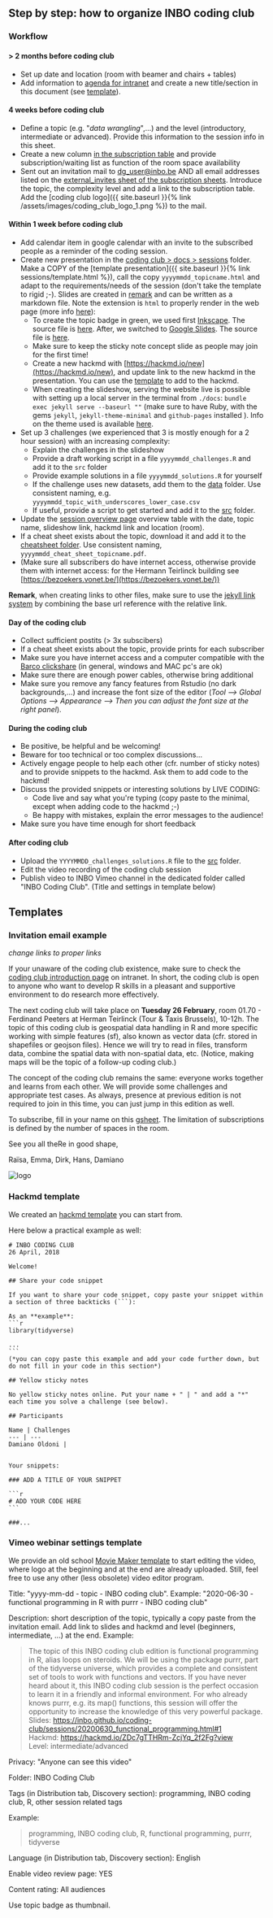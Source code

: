 
## Step by step: how to organize INBO coding club

### Workflow

#### > 2 months before coding club

*   Set up date and location (room with beamer and chairs + tables)
*   Add information to [agenda for intranet](https://docs.google.com/spreadsheets/d/1h3KNIlOL8X0OUjQCI9sqGVwncZHZxLFjpzwNgimjQpc/edit?ts=5ae9afdd#gid=1369004377) and create a new title/section in this document (see [template](#invitation-email-example)).

#### 4 weeks before coding club

*   Define a topic (e.g. "_data wrangling_",...) and the level (introductory, intermediate or advanced). Provide this information to the session info in this sheet.
*   Create a new column [in the subscription table](https://docs.google.com/spreadsheets/d/1D80p7lxLUnWUxEkTIYOMhhYdL39kZOKgKmLOXsr4HGM/edit) and provide subscription/waiting list as function of the room space availability
*   Sent out an invitation mail to dg_user@inbo.be AND all email addresses listed on the [external_invites sheet of the subscription sheets](https://docs.google.com/spreadsheets/d/1D80p7lxLUnWUxEkTIYOMhhYdL39kZOKgKmLOXsr4HGM/edit#gid=337239598). Introduce the topic, the complexity level and add a link to the subscription table. Add the [coding club logo]({{ site.baseurl }}{% link /assets/images/coding_club_logo_1.png %}) to the mail.

#### Within 1 week before coding club

*   Add calendar item in google calendar with an invite to the subscribed people as a reminder of the coding session.
*   Create new presentation in the [coding club > docs > sessions](https://github.com/inbo/coding-club/tree/master/docs/sessions) folder. Make a COPY of the [template presentation]({{ site.baseurl }}{% link sessions/template.html  %}), call the copy `yyyymmdd_topicname.html` and adapt to the requirements/needs of the session (don't take the template to rigid ;-). Slides are created in [remark](https://github.com/gnab/remark) and can be written as a markdown file. Note the extension is `html` to properly render in the web page (more info [here](https://github.com/gnab/remark/wiki/Using-with-Jekyll)):
    *   To create the topic badge in green, we used first [Inkscape](https://inkscape.org/en/). The source file is [here](https://github.com/inbo/coding-club/blob/master/docs/assets/images/coding_club_badges.svg). After, we switched to [Google Slides](https://www.google.com/slides/about/). The source file is [here](https://docs.google.com/presentation/d/1_IphS4P5IicQ7zxt-BnTPMSGi1wBr016ZS8B8G8PorE/edit?usp=sharing).
    *   Make sure to keep the sticky note concept slide as people may join for the first time!
    *   Create a new hackmd with [https://hackmd.io/new](https://hackmd.io/new), and update link to the new hackmd in the presentation. You can use the [template](#hackmd-template) to add to the hackmd.
    * When creating the slideshow, serving the website live is possible with setting up a local server in the terminal from `./docs`: `bundle exec jekyll serve --baseurl ""` (make sure to have Ruby, with the gems `jekyll`, `jekyll-theme-minimal` and `github-pages` installed ). Info on the theme used is available [here](https://github.com/pages-themes/minimal).
* Set up 3 challenges (we experienced that 3 is mostly enough for a 2 hour session) with an increasing complexity:
    *   Explain the challenges in the slideshow
    *   Provide a draft working script in a file `yyyymmdd_challenges.R` and add it to the `src` folder
    *   Provide example solutions in a file `yyyymmdd_solutions.R` for yourself
    *   If the challenge uses new datasets, add them to the [data](https://github.com/inbo/coding-club/tree/master/data) folder. Use consistent naming, e.g. `yyyymmdd_topic_with_underscores_lower_case.csv`
    * If useful, provide a script to get started and add it to the  [src](https://github.com/inbo/coding-club/tree/master/src) folder.
* Update the [session overview page](https://github.com/inbo/coding-club/blob/master/docs/sessions/index.md) overview table with the date, topic name, slideshow link, hackmd link and location (room).
*   If a cheat sheet exists about the topic, download it and add it to the [cheatsheet folder](https://github.com/inbo/coding-club/tree/master/cheat_sheets). Use consistent naming, `yyyymmdd_cheat_sheet_topicname.pdf`.
*   (Make sure all subscribers do have internet access, otherwise provide them with internet access: for the Hermann Teirlinck building see [https://bezoekers.vonet.be/](https://bezoekers.vonet.be/))

__Remark__, when creating links to other files, make sure to use the [jekyll link system](https://jekyllrb.com/docs/liquid/tags/#links) by combining the base url reference with the relative link.

#### Day of the coding club

*   Collect sufficient postits (> 3x subscibers)
*   If a cheat sheet exists about the topic, provide prints for each subscriber
*   Make sure you have internet access and a computer compatible with the [Barco clickshare](https://www.barco.com/en/product/clickshare-button) (in general, windows and MAC pc's are ok)
*   Make sure there are enough power cables, otherwise bring additional
*   Make sure you remove any fancy features from Rstudio (no dark backgrounds,...) and increase the font size of the editor (_Tool --> Global Options --> Appearance --> Then you can adjust the font size at the right panel_).

#### During the coding club

*   Be positive, be helpful and be welcoming!
*   Beware for too technical or too complex discussions...
*   Actively engage people to help each other (cfr. number of sticky notes) and to provide snippets to the hackmd. Ask them to add code to the hackmd!
*   Discuss the provided snippets or interesting solutions by LIVE CODING:
    *   Code live and say what you're typing (copy paste to the minimal, except when adding code to the hackmd ;-)
    *   Be happy with mistakes, explain the error messages to the audience!
*   Make sure you have time enough for short feedback

#### After coding club

*   Upload the `YYYYMMDD_challenges_solutions.R` file to the [src](https://github.com/inbo/coding-club/tree/master/src) folder.
*   Edit the video recording of the coding club session
*   Publish video to INBO Vimeo channel in the dedicated folder called "INBO Coding Club". (Title and settings in template below)

## Templates


### Invitation email example

_change links to proper links_

If your unaware of the coding club existence, make sure to check the [coding club introduction page](https://inbo.github.io/coding-club/) on intranet. In short, the coding club is open to anyone who want to develop R skills in a pleasant and supportive environment to do research more effectively.

The next coding club will take place on __Tuesday 26 February__, room 01.70 - Ferdinand Peeters at Herman Teirlinck (Tour & Taxis Brussels), 10-12h. The topic of this coding club is geospatial data handling in R and more specific working with simple features (sf), also known as vector data (cfr. stored in shapefiles or geojson files). Hence we will try to read in files, transform data, combine the spatial data with non-spatial data, etc. (Notice, making maps will be the topic of a follow-up coding club.)

The concept of the coding club remains the same: everyone works together and learns from each other. We will provide some challenges and appropriate test cases. As always, presence at previous edition is not required to join in this time, you can just jump in this edition as well.

To subscribe, fill in your name on this [gsheet](https://docs.google.com/spreadsheets/d/1D80p7lxLUnWUxEkTIYOMhhYdL39kZOKgKmLOXsr4HGM/edit#gid=0). The limitation of subscriptions is defined by the number of spaces in the room.

See you all theRe in good shape,

Raïsa, Emma, Dirk, Hans, Damiano

![logo]({{site.baseurl}}/assets/images/coding_club_logo_1.png)

### Hackmd template

We created an [hackmd template](https://hackmd.io/0LROJenYRsekBFCmeHtNWA?both=#) you can start from.

Here below a practical example as well:

    # INBO CODING CLUB
    26 April, 2018
    
    Welcome!
    
    ## Share your code snippet
    
    If you want to share your code snippet, copy paste your snippet within a section of three backticks (```):
    
    As an **example**:
    ```r
    library(tidyverse)
    
    ...
    ```
    (*you can copy paste this example and add your code further down, but do not fill in your code in this section*)
    
    ## Yellow sticky notes

    No yellow sticky notes online. Put your name + " | " and add a "*" each time you solve a challenge (see below).

    ## Participants

    Name | Challenges
    --- | ---
    Damiano Oldoni | 


    Your snippets:
    
    ### ADD A TITLE OF YOUR SNIPPET
    
    ```r
    # ADD YOUR CODE HERE
    ```
    
    ###...


### Vimeo webinar settings template

We provide an old school [Movie Maker template](https://github.com/inbo/coding-club/blob/master/templates/20200528_vimeo_webinar_template.wlmp) to start editing the video, where logo at the beginning and at the end are already uploaded. Still, feel free to use any other (less obsolete) video editor program.

Title: "yyyy-mm-dd - topic - INBO coding club". Example: "2020-06-30 - functional programming in R with purrr - INBO coding club"

Description: short description of the topic, typically a copy paste from the invitation email. Add link to slides and hackmd and level (beginners, intermediate, ...) at the end. Example:

> The topic of this INBO coding club edition is functional programming in R, alias loops on steroids. We will be using the package purrr, part of the tidyverse universe, which provides a complete and consistent set of tools to work with functions and vectors. If you have never heard about it, this INBO coding club session is the perfect occasion to learn it in a friendly and informal environment. For who already knows purrr, e.g. its map() functions, this session will offer the opportunity to increase the knowledge of this very powerful package.
<br>Slides: https://inbo.github.io/coding-club/sessions/20200630_functional_programming.html#1
<br>Hackmd: https://hackmd.io/ZDc7gTTHRm-ZcjYq_2f2Fg?view
<br>Level: intermediate/advanced

Privacy: "Anyone can see this video"

Folder: INBO Coding Club

Tags (in Distribution tab, Discovery section): programming, INBO coding club, R, other session related tags

Example: 
> programming, INBO coding club, R, functional programming, purrr, tidyverse

Language (in Distribution tab, Discovery section): English

Enable video review page: YES

Content rating: All audiences

Use topic badge as thumbnail.

